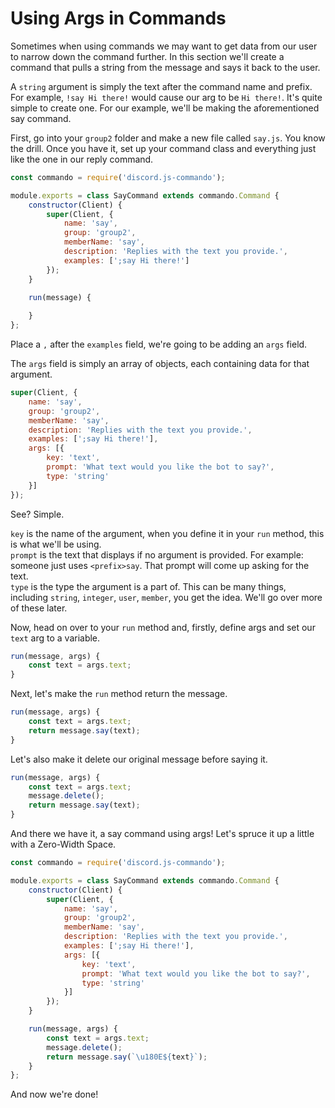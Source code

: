 # Using Args in Commands

Sometimes when using commands we may want to get data from our user to narrow down the command further. In this section we'll create a command that pulls a string from the message and says it back to the user.

A `string` argument is simply the text after the command name and prefix. For example, `!say Hi there!` would cause our arg to be `Hi there!`. It's quite simple to create one. For our example, we'll be making the aforementioned say command.

First, go into your `group2` folder and make a new file called `say.js`. You know the drill. Once you have it, set up your command class and everything just like the one in our reply command.

```js
const commando = require('discord.js-commando');

module.exports = class SayCommand extends commando.Command {
    constructor(Client) {
        super(Client, {
            name: 'say',
            group: 'group2',
            memberName: 'say',
            description: 'Replies with the text you provide.',
            examples: [';say Hi there!']
        });
    }

    run(message) {
        
    }
};
```

Place a `,` after the `examples` field, we're going to be adding an `args` field.

The `args` field is simply an array of objects, each containing data for that argument.

```js
super(Client, {
    name: 'say',
    group: 'group2',
    memberName: 'say',
    description: 'Replies with the text you provide.',
    examples: [';say Hi there!'],
    args: [{
        key: 'text',
        prompt: 'What text would you like the bot to say?',
        type: 'string'
    }]
});
```

See? Simple.

`key` is the name of the argument, when you define it in your `run` method, this is what we'll be using.   
`prompt` is the text that displays if no argument is provided. For example: someone just uses `<prefix>say`. That prompt will come up asking for the text.  
`type` is the type the argument is a part of. This can be many things, including `string`, `integer`, `user`, `member`, you get the idea. We'll go over more of these later.

Now, head on over to your `run` method and, firstly, define args and set our `text` arg to a variable.

```js
run(message, args) {
    const text = args.text;
}
```

Next, let's make the `run` method return the message.

```js
run(message, args) {
    const text = args.text;
    return message.say(text);
}
```

Let's also make it delete our original message before saying it.

```js
run(message, args) {
    const text = args.text;
    message.delete();
    return message.say(text);
}
```

And there we have it, a say command using args! Let's spruce it up a little with a Zero-Width Space.

```js
const commando = require('discord.js-commando');

module.exports = class SayCommand extends commando.Command {
    constructor(Client) {
        super(Client, {
            name: 'say',
            group: 'group2',
            memberName: 'say',
            description: 'Replies with the text you provide.',
            examples: [';say Hi there!'],
            args: [{
                key: 'text',
                prompt: 'What text would you like the bot to say?',
                type: 'string'
            }]
        });    
    }

    run(message, args) {
        const text = args.text;
        message.delete();
        return message.say(`\u180E${text}`);
    }
};
```

And now we're done!

